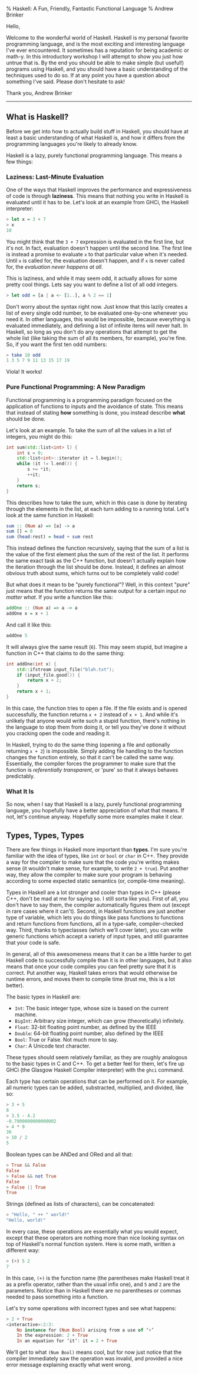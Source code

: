 % Haskell: A Fun, Friendly, Fantastic Functional Language
% Andrew Brinker

Hello,

Welcome to the wonderful world of Haskell. Haskell is my personal favorite
programming language, and is the most exciting and interesting language I've
ever encountered. It sometimes has a reputation for being academic or math-y.
In this introductory workshop I will attempt to show you just how untrue that
is. By the end you should be able to make simple (but useful!) programs using
Haskell, and you should have a basic understanding of the techniques used to do
so. If at any point you have a question about something I've said. Please don't
hesitate to ask!

Thank you,
Andrew Brinker

---

## What is Haskell?

Before we get into how to actually build stuff in Haskell, you should have at
least a basic understanding of what Haskell is, and how it differs from the
programming languages you're likely to already know.

Haskell is a lazy, purely functional programming language. This means a few
things:

### Laziness: Last-Minute Evaluation

One of the ways that Haskell improves the performance and expressiveness of code
is through __laziness__. This means that nothing you write in Haskell is
evaluated until it has to be. Let's look at an example from GHCi, the Haskell
interpreter:

```haskell
> let x = 3 + 7
> x
10
```

You might think that the `3 + 7` expression is evaluated in the first line, but
it's not. In fact, evaluation doesn't happen until the second line. The first
line is instead a promise to evaluate `x` to that particular value when it's
needed. Until `x` is called for, the evaluation doesn't happen, and if `x` is
never called for, the _evaluation never happens at all_.

This is laziness, and while it may seem odd, it actually allows for some pretty
cool things. Lets say you want to define a list of all odd integers.

```haskell
> let odd = [a | a <- [1..], a % 2 == 1]
```

Don't worry about the syntax right now. Just know that this lazily creates a
list of every single odd number, to be evaluated one-by-one whenever you need
it. In other languages, this would be impossible, because everything is
evaluated immediately, and defining a list of infinite items will never halt.
In Haskell, so long as you don't do any operations that attempt to get the whole
list (like taking the sum of all its members, for example), you're fine. So, if
you want the first ten odd numbers:

```haskell
> take 10 odd
1 3 5 7 9 11 13 15 17 19
```

Viola! It works!

### Pure Functional Programming: A New Paradigm

Functional programming is a programming paradigm focused on the application of
functions to inputs and the avoidance of state. This means that instead of
stating __how__ something is done, you instead describe __what__ should be done.

Let's look at an example. To take the sum of all the values in a list of
integers, you might do this:

```c++
int sum(std::list<int> l) {
	int s = 0;
	std::list<int>::iterator it = l.begin();
	while (it != l.end()) {
		s += *it;
		++it;
	}
	return s;
}
```

This describes how to take the sum, which in this case is done by iterating
through the elements in the list, at each turn adding to a running total. Let's
look at the same function in Haskell:

```haskell
sum :: (Num a) => [a] -> a
sum [] = 0
sum (head:rest) = head + sum rest
```

This instead defines the function recursively, saying that the sum of a list is
the value of the first element plus the sum of the rest of the list. It performs
the same exact task as the C++ function, but doesn't actually explain how the
iteration through the list should be done. Instead, it defines an almost
obvious truth about sums, which turns out to be completely valid code!

But what does it mean to be "purely functional"? Well, in this context "pure"
just means that the function returns the same output for a certain input
_no matter what_. If you write a function like this:

```haskell
addOne :: (Num a) => a -> a
addOne x = x + 1
```

And call it like this:

```haskell
addOne 5
```

It will always give the same result (`6`). This may seem stupid, but imagine a
function in C++ that claims to do the same thing:

```c++
int addOne(int x) {
	std::ifstream input_file("blah.txt");
	if (input_file.good()) {
		return x + 2;
	}
	return x + 1;
}
```

In this case, the function tries to open a file. If the file exists and is
opened successfully, the function returns `x + 2` instead of `x + 1`. And while
it's unlikely that anyone would write such a stupid function, there's nothing in
the language to stop them from doing it, or tell you they've done it without
you cracking open the code and reading it.

In Haskell, trying to do the same thing (opening a file and optionally returning
`x + 2`) is impossible. Simply adding file handling to the function changes the
function entirely, so that it can't be called the same way. Essentially, the
compiler forces the programmer to make sure that the function is
_referentially transparent_, or 'pure' so that it always behaves predictably.

### What It Is

So now, when I say that Haskell is a lazy, purely functional programming
language, you hopefully have a better appreciation of what that means. If not,
let's continue anyway. Hopefully some more examples make it clear.

## Types, Types, Types

There are few things in Haskell more important than __types__. I'm sure you're
familiar with the idea of types, like `int` or `bool` or `char` in C++. They
provide a way for the compiler to make sure that the code you're writing makes
sense (it wouldn't make sense, for example, to write `2 + true`). Put another
way, they allow the compiler to make sure your program is behaving according to
some expected static semantics (or, compile-time meaning).

Types in Haskell are a lot stronger and cooler than types in C++ (please C++,
don't be mad at me for saying so. I still sorta like you). First of all, you
don't have to say them, the compiler automatically figures them out (except in
rare cases where it can't). Second, in Haskell functions are just another type
of variable, which lets you do things like pass functions to functions and
return functions from functions, all in a type-safe, compiler-checked way.
Third, thanks to typeclasses (which we'll cover later), you can write generic
functions which accept a variety of input types, and still guarantee that your
code is safe.

In general, all of this awesomeness means that it can be a little harder to get
Haskell code to successfully compile than it is in other languages, but it also
means that once your code compiles you can feel pretty sure that it is correct.
Put another way, Haskell takes errors that would otherwise be runtime errors,
and moves them to compile time (trust me, this is a lot better).

The basic types in Haskell are:

- `Int`: The basic integer type, whose size is based on the current machine.
- `BigInt`: Arbitrary size integer, which can grow (theoretically) infinitely.
- `Float`: 32-bit floating point number, as defined by the IEEE
- `Double`: 64-bit floating point number, also defined by the IEEE
- `Bool`: True or False. Not much more to say.
- `Char`: A Unicode text character.

These types should seem relatively familiar, as they are roughly analogous to
the basic types in C and C++. To get a better feel for them, let's fire up
GHCi (the Glasgow Haskell Compiler interpreter) with the `ghci` command.

Each type has certain operations that can be performed on it. For example,
all numeric types can be added, substracted, multiplied, and divided, like so:

```haskell
> 3 + 5
8
> 3.5 - 4.2
-0.7000000000000002
> 4 * 9
36
> 10 / 2
5
```

Boolean types can be ANDed and ORed and all that:

```haskell
> True && False
False
> False && not True
False
> False || True
True
```

Strings (defined as lists of characters), can be concatenated:

```haskell
> "Hello, " ++ " world!"
"Hello, world!"
```

In every case, these operations are essentially what you would expect, except
that these operators are nothing more than nice looking syntax on top of
Haskell's normal function system. Here is some math, written a different way:

```haskell
> (+) 5 2
7
```

In this case, `(+)` is the function name (the parentheses make Haskell treat it
as a prefix operator, rather than the usual infix one), and `5` and `2` are the
parameters. Notice than in Haskell there are no parentheses or commas needed to
pass something into a function.

Let's try some operations with incorrect types and see what happens:

```haskell
> 2 + True
<interactive>:2:3:
    No instance for (Num Bool) arising from a use of ‘+’
    In the expression: 2 + True
    In an equation for ‘it’: it = 2 + True
```

We'll get to what `(Num Bool)` means cool, but for now just notice that the
compiler immediately saw the operation was invalid, and provided a nice error
message explaining exactly what went wrong.
